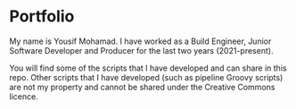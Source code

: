 # Portfolio

My name is Yousif Mohamad. I have worked as a Build Engineer, Junior Software Developer and Producer for the last two years (2021-present).

You will find some of the scripts that I have developed and can share in this repo. Other scripts that I have developed (such as pipeline Groovy scripts) are not my property and cannot be shared under the Creative Commons licence. 
